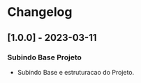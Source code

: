 # Changelog

## [1.0.0] - 2023-03-11

### Subindo Base Projeto

- Subindo Base e estruturacao do Projeto.